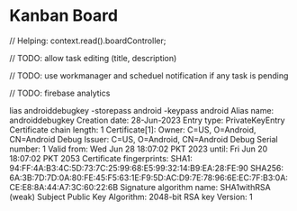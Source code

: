 # Kanban Board

 

// Helping: 
    context.read<BoardTaskCubit>().boardController;

// TODO: allow task editing (title, description)

// TODO: use workmanager and scheduel notification if any task is pending

// TODO: firebase analytics


lias androiddebugkey -storepass android -keypass android
Alias name: androiddebugkey
Creation date: 28-Jun-2023
Entry type: PrivateKeyEntry
Certificate chain length: 1
Certificate[1]:
Owner: C=US, O=Android, CN=Android Debug
Issuer: C=US, O=Android, CN=Android Debug
Serial number: 1
Valid from: Wed Jun 28 18:07:02 PKT 2023 until: Fri Jun 20 18:07:02 PKT 2053
Certificate fingerprints:
         SHA1: 94:FF:4A:B3:4C:5D:73:7C:25:99:68:E5:99:32:14:B9:EA:28:FE:90
         SHA256: 6A:3B:7D:7D:0A:80:FE:45:F5:63:1E:F9:5D:AC:D9:7E:78:96:6E:EC:7F:B3:0A:CE:E8:8A:44:A7:3C:60:22:6B
Signature algorithm name: SHA1withRSA (weak)
Subject Public Key Algorithm: 2048-bit RSA key
Version: 1